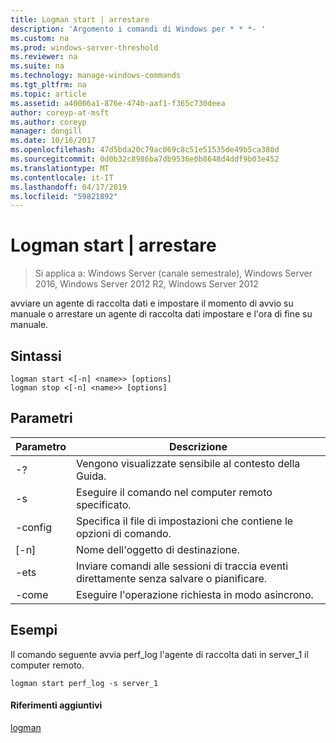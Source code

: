```yaml
---
title: Logman start | arrestare
description: 'Argomento i comandi di Windows per * * *- '
ms.custom: na
ms.prod: windows-server-threshold
ms.reviewer: na
ms.suite: na
ms.technology: manage-windows-commands
ms.tgt_pltfrm: na
ms.topic: article
ms.assetid: a40006a1-876e-474b-aaf1-f365c730deea
author: coreyp-at-msft
ms.author: coreyp
manager: dongill
ms.date: 10/16/2017
ms.openlocfilehash: 47d5bda20c79ac069c8c51e51535de49b5ca380d
ms.sourcegitcommit: 0d0b32c8986ba7db9536e0b8648d4ddf9b03e452
ms.translationtype: MT
ms.contentlocale: it-IT
ms.lasthandoff: 04/17/2019
ms.locfileid: "59821892"
---
```

# <a name="logman-start--stop"></a>Logman start | arrestare

>Si applica a: Windows Server (canale semestrale), Windows Server 2016, Windows Server 2012 R2, Windows Server 2012

avviare un agente di raccolta dati e impostare il momento di avvio su manuale o arrestare un agente di raccolta dati impostare e l'ora di fine su manuale.  
  
## <a name="syntax"></a>Sintassi  
```  
logman start <[-n] <name>> [options]  
logman stop <[-n] <name>> [options]  
```  
## <a name="parameters"></a>Parametri  
|Parametro|Descrizione|  
|-------|--------|  
|-?|Vengono visualizzate sensibile al contesto della Guida.|  
|-s <computer name>|Eseguire il comando nel computer remoto specificato.|  
|-config <value>|Specifica il file di impostazioni che contiene le opzioni di comando.|  
|[-n] <name>|Nome dell'oggetto di destinazione.|  
|-ets|Inviare comandi alle sessioni di traccia eventi direttamente senza salvare o pianificare.|  
|-come|Eseguire l'operazione richiesta in modo asincrono.|  
## <a name="BKMK_examples"></a>Esempi  
Il comando seguente avvia perf_log l'agente di raccolta dati in server_1 il computer remoto.  
```  
logman start perf_log -s server_1  
```  
#### <a name="additional-references"></a>Riferimenti aggiuntivi  
[logman](logman.md)  
